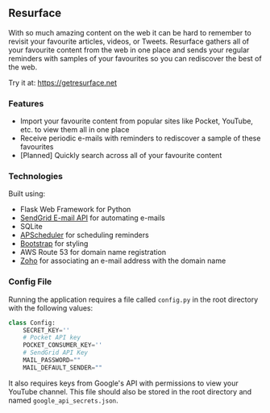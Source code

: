 Resurface
--
With so much amazing content on the web it can be hard to remember to revisit your favourite articles, videos, or Tweets. Resurface gathers all of your favourite content from the web in one place and sends your regular reminders with samples of your favourites so you can rediscover the best of the web.

Try it at: https://getresurface.net

### Features
* Import your favourite content from popular sites like Pocket, YouTube, etc. to view them all in one place
* Receive periodic e-mails with reminders to rediscover a sample of these favourites
* [Planned] Quickly search across all of your favourite content

### Technologies
Built using:
* Flask Web Framework for Python
* [SendGrid E-mail API](https://sendgrid.com/) for automating e-mails
* SQLite
* [APScheduler](https://apscheduler.readthedocs.io/en/stable/) for scheduling reminders
* [Bootstrap](https://getbootstrap.com/) for styling
* AWS Route 53 for domain name registration
* [Zoho](https://zoho.com) for associating an e-mail address with the domain name

### Config File
Running the application requires a file called ``config.py`` in the root directory with the following values:

```python
class Config:
    SECRET_KEY=''
    # Pocket API key
    POCKET_CONSUMER_KEY=''
    # SendGrid API Key
    MAIL_PASSWORD=""
    MAIL_DEFAULT_SENDER=""
```

It also requires keys from Google's API with permissions to view your YouTube channel. This file should also be stored in the root directory and named ``google_api_secrets.json``.
